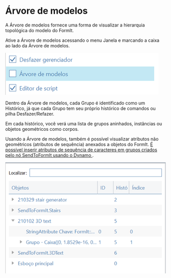 # Árvore de modelos

A Árvore de modelos fornece uma forma de visualizar a hierarquia topológica do modelo do FormIt.

Ative a Árvore de modelos acessando o menu Janela e marcando a caixa ao lado da Árvore de modelos.

![](../.gitbook/assets/model-tree-menu.png)

Dentro da Árvore de modelos, cada Grupo é identificado como um Histórico, já que cada Grupo tem seu próprio histórico de comandos ou pilha Desfazer/Refazer.

Em cada histórico, você verá uma lista de grupos aninhados, instâncias ou objetos geométricos como corpos.

Usando a Árvore de modelos, também é possível visualizar atributos não geométricos \(atributos de sequência\) anexados a objetos do FormIt. [É possível inserir atributos de sequência de caracteres em grupos criados pelo nó SendToFormIt usando o Dynamo ](https://formit.autodesk.com/page/formit-dynamo#dynamo-formit-nodes).

![](../.gitbook/assets/model-tree-attribute.png)


